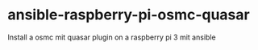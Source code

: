 # ansible-raspberry-pi-osmc-quasar
Install a osmc mit quasar plugin on a raspberry pi 3 mit ansible
